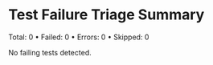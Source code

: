 # Test Failure Triage Summary

Total: 0 • Failed: 0 • Errors: 0 • Skipped: 0

No failing tests detected.
